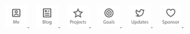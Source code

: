 <p align="center">
  <a href="https://antfu.me">
    <img src='./me.svg' height='60px'/>
  </a>　
  <a href="https://antfu.me/blog">
    <img src='./blog.svg' height='60px'/>
  </a>　
  <a href="https://github.com/antfu">
    <img src='./projects.svg' height='60px'/>
  </a>　
  <a href="https://github.com/sponsors/antfu">
    <img src='./goals.svg' height='60px'/>
  </a>　
  <a href="https://twitter.com/antfu7">
    <img src='./updates.svg' height='60px'/>
  </a>　
  <a href="https://twitter.com/antfu7">
    <img src='./sponsor.svg' height='60px'/>
  </a>　
</p>
